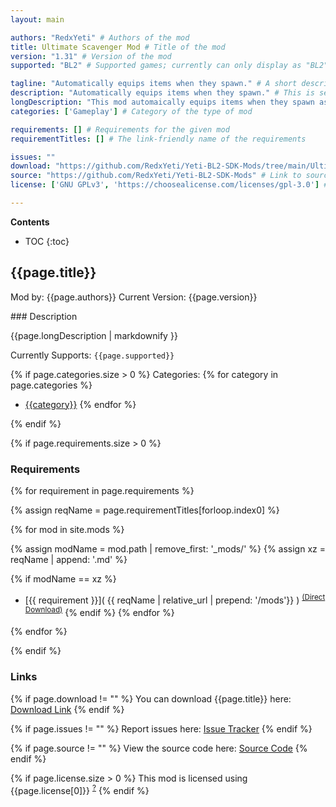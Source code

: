 ```yaml
---
layout: main

authors: "RedxYeti" # Authors of the mod
title: Ultimate Scavenger Mod # Title of the mod
version: "1.31" # Version of the mod
supported: "BL2" # Supported games; currently can only display as "BL2", "BL2 + TPS", or "TPS"

tagline: "Automatically equips items when they spawn." # A short description of the mod itself.
description: "Automatically equips items when they spawn." # This is set in order to keep the SEO proper
longDescription: "This mod automaically equips items when they spawn as long as your character can equip them, showing a message when it's equipped. \nExcluded examples are items higher level than your character or classmods not for your character. \nOptions include: Font Size sliders for the messages, more informative messages and a few gunzerker options. \nIf you plan on playing gunzerker, make sure to check the known issues on github. \nSingle player only. \nNexus Mods: https://www.nexusmods.com/borderlands2/mods/412" # Description of what the mod can do
categories: ['Gameplay'] # Category of the type of mod

requirements: [] # Requirements for the given mod
requirementTitles: [] # The link-friendly name of the requirements

issues: ""
download: "https://github.com/RedxYeti/Yeti-BL2-SDK-Mods/tree/main/UltimateScavengerMod"
source: "https://github.com/RedxYeti/Yeti-BL2-SDK-Mods" # Link to source code
license: ['GNU GPLv3', 'https://choosealicense.com/licenses/gpl-3.0'] # License name, link about the license from https://choosealicense.com/

---
```

**Contents**
* TOC
{:toc}

## {{page.title}}

Mod by: {{page.authors}}
Current Version: {{page.version}}

<p></p>
### Description

{{page.longDescription | markdownify }}

Currently Supports: `{{page.supported}}`

{% if page.categories.size > 0 %}
Categories:
{% for category in page.categories %}
  * [{{category}}](/types/{{category}})
{% endfor %}
<p></p>
{% endif %}

{% if page.requirements.size > 0 %}
### Requirements

{% for requirement in page.requirements %}

{% assign reqName = page.requirementTitles[forloop.index0] %}

{% for mod in site.mods %}

{% assign modName = mod.path | remove_first: '_mods/' %}
{% assign xz = reqName | append: '.md' %}

{% if modName == xz %}
* [{{ requirement }}]( {{ reqName | relative_url | prepend: '/mods'}} ) <sup>[(Direct Download)]({{mod.download}})</sup>
{% endif %}
{% endfor %}

{% endfor %}
<p></p>
{% endif %}

### Links

{% if page.download != "" %}
You can download {{page.title}} here: [Download Link]({{page.download}})
{% endif %}

{% if page.issues != "" %}
Report issues here: [Issue Tracker]({{page.issues}})
{% endif %}

{% if page.source != "" %}
View the source code here: [Source Code]({{page.source}})
{% endif %}

{% if page.license.size > 0 %}
This mod is licensed using {{page.license[0]}} <sup>[?]({{page.license[1]}})</sup>
{% endif %}
